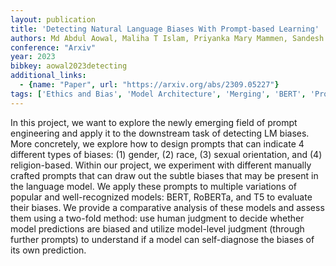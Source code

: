 ```yaml
---
layout: publication
title: 'Detecting Natural Language Biases With Prompt-based Learning'
authors: Md Abdul Aowal, Maliha T Islam, Priyanka Mary Mammen, Sandesh Shetty
conference: "Arxiv"
year: 2023
bibkey: aowal2023detecting
additional_links:
  - {name: "Paper", url: "https://arxiv.org/abs/2309.05227"}
tags: ['Ethics and Bias', 'Model Architecture', 'Merging', 'BERT', 'Prompting']
---
```

In this project, we want to explore the newly emerging field of prompt
engineering and apply it to the downstream task of detecting LM biases. More
concretely, we explore how to design prompts that can indicate 4 different
types of biases: (1) gender, (2) race, (3) sexual orientation, and (4)
religion-based. Within our project, we experiment with different manually
crafted prompts that can draw out the subtle biases that may be present in the
language model. We apply these prompts to multiple variations of popular and
well-recognized models: BERT, RoBERTa, and T5 to evaluate their biases. We
provide a comparative analysis of these models and assess them using a two-fold
method: use human judgment to decide whether model predictions are biased and
utilize model-level judgment (through further prompts) to understand if a model
can self-diagnose the biases of its own prediction.
